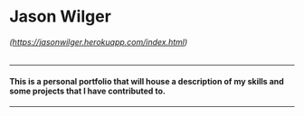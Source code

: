 # **Jason Wilger**
###### (https://jasonwilger.herokuapp.com/index.html)
---
#### This is a personal portfolio that will house a description of my skills and some projects that I have contributed to.
---
